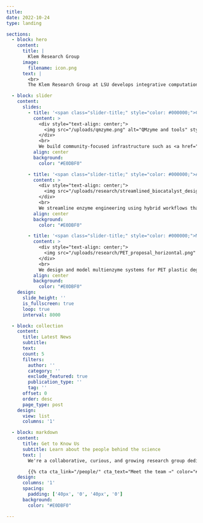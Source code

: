 ```yaml
---
title:
date: 2022-10-24
type: landing

sections:
  - block: hero
    content:
      title: |
        Klem Research Group
      image:
        filename: icon.png
      text: |
        <br>
        The Klem Research Group at LSU develops integrative computational models to understand and exploit enzyme function. We combine quantum mechanics, molecular dynamics, and machine learning to investigate catalytic mechanisms, engineer biocatalysts, and design novel enzyme systems. Our work bridges fundamental theory and real-world application, addressing pressing challenges in medicine, biotechnology, and sustainable chemistry.

  - block: slider
    content:
      slides:
        - title: '<span class="slider-title;" style="color: #000000;">Computational Tools for Enzyme Modeling</span>'
          content: >
            <div style="text-align: center;">
              <img src="/uploads/qmzyme.png" alt="QMzyme and tools" style="width: 30%; margin: 1em auto;">
            </div>
            <br>
            We build community-focused infrastructure such as <a href="https://qmzyme.readthedocs.io/en/latest/" target="_blank"><strong>QMzyme</strong></a> to automate quantum mechanical enzyme modeling. Our work integrates high-fidelity QM/MM and MD workflows to uncover catalytic mechanisms, electrostatic features, and structural determinants of activity in systems like β-lactamases.
          align: center
          background:
            color: "#E0DBF0"

        - title: '<span class="slider-title;" style="color: #000000;">Automation & Machine Learning for Biocatalyst Design</span>'
          content: >
            <div style="text-align: center;">
              <img src="/uploads/research/streamlined_biocatalyst_design.png" alt="Biocatalyst ML" style="width: 30%; margin: 1em auto;">
            </div>
            <br>
            We streamline enzyme engineering using hybrid workflows that combine QM/MM simulations with machine learning-guided predictions. Our models help identify reactive conformations, prioritize mutations, and accelerate optimization campaigns for novel biocatalysts.
          align: center
          background:
            color: "#E0DBF0"

        - title: '<span class="slider-title;" style="color: #000000;">Multienzyme Systems for Plastic Degradation</span>'
          content: >
            <div style="text-align: center;">
              <img src="/uploads/research/PET_proposal_horizontal.png" alt="Multienzyme PETase" style="width: 100%; margin: 1em auto;">
            </div>
            <br>
            We design and model multienzyme systems for PET plastic degradation, uncovering catalytic mechanisms and structural dynamics to guide the engineering of efficient depolymerization pathways. Our work contributes to sustainable biocatalysis and plastic recycling innovation.
          align: center
          background:
            color: "#E0DBF0"
    design:
      slide_height: ''
      is_fullscreen: true
      loop: true
      interval: 8000

  - block: collection
    content:
      title: Latest News
      subtitle:
      text:
      count: 5
      filters:
        author: ''
        category: ''
        exclude_featured: true
        publication_type: ''
        tag: ''
      offset: 0
      order: desc
      page_type: post
    design:
      view: list
      columns: '1'

  - block: markdown
    content:
      title: Get to Know Us
      subtitle: Learn about the people behind the science
      text: |
        We're a collaborative, curious, and growing research group dedicated to pushing the boundaries of computational enzymology. From postdocs to undergrads, each member contributes unique perspectives and strengths to our work.

        {{% cta cta_link="/people/" cta_text="Meet the team →" color="#E0DBF0" %}}
    design:
      columns: '1'
      spacing:
        padding: ['40px', '0', '40px', '0']
      background:
        color: "#E0DBF0"

---
```


